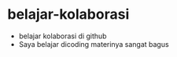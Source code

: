 # belajar-kolaborasi

* belajar kolaborasi di github<br>
* Saya belajar dicoding materinya sangat bagus
